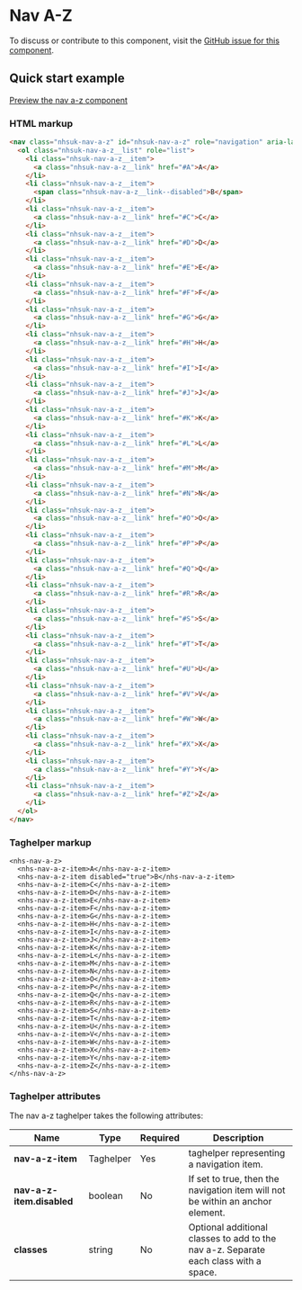 ﻿# Nav A-Z

To discuss or contribute to this component, visit the [GitHub issue for this component]().

## Quick start example

[Preview the nav a-z component](https://dotnetcorefelpoc.azurewebsites.net/components/nav-a-z)

### HTML markup

```html
<nav class="nhsuk-nav-a-z" id="nhsuk-nav-a-z" role="navigation" aria-label="A to Z Navigation">
  <ol class="nhsuk-nav-a-z__list" role="list">
    <li class="nhsuk-nav-a-z__item">
      <a class="nhsuk-nav-a-z__link" href="#A">A</a>
    </li>
    <li class="nhsuk-nav-a-z__item">
      <span class="nhsuk-nav-a-z__link--disabled">B</span>
    </li>
    <li class="nhsuk-nav-a-z__item">
      <a class="nhsuk-nav-a-z__link" href="#C">C</a>
    </li>
    <li class="nhsuk-nav-a-z__item">
      <a class="nhsuk-nav-a-z__link" href="#D">D</a>
    </li>
    <li class="nhsuk-nav-a-z__item">
      <a class="nhsuk-nav-a-z__link" href="#E">E</a>
    </li>
    <li class="nhsuk-nav-a-z__item">
      <a class="nhsuk-nav-a-z__link" href="#F">F</a>
    </li>
    <li class="nhsuk-nav-a-z__item">
      <a class="nhsuk-nav-a-z__link" href="#G">G</a>
    </li>
    <li class="nhsuk-nav-a-z__item">
      <a class="nhsuk-nav-a-z__link" href="#H">H</a>
    </li>
    <li class="nhsuk-nav-a-z__item">
      <a class="nhsuk-nav-a-z__link" href="#I">I</a>
    </li>
    <li class="nhsuk-nav-a-z__item">
      <a class="nhsuk-nav-a-z__link" href="#J">J</a>
    </li>
    <li class="nhsuk-nav-a-z__item">
      <a class="nhsuk-nav-a-z__link" href="#K">K</a>
    </li>
    <li class="nhsuk-nav-a-z__item">
      <a class="nhsuk-nav-a-z__link" href="#L">L</a>
    </li>
    <li class="nhsuk-nav-a-z__item">
      <a class="nhsuk-nav-a-z__link" href="#M">M</a>
    </li>
    <li class="nhsuk-nav-a-z__item">
      <a class="nhsuk-nav-a-z__link" href="#N">N</a>
    </li>
    <li class="nhsuk-nav-a-z__item">
      <a class="nhsuk-nav-a-z__link" href="#O">O</a>
    </li>
    <li class="nhsuk-nav-a-z__item">
      <a class="nhsuk-nav-a-z__link" href="#P">P</a>
    </li>
    <li class="nhsuk-nav-a-z__item">
      <a class="nhsuk-nav-a-z__link" href="#Q">Q</a>
    </li>
    <li class="nhsuk-nav-a-z__item">
      <a class="nhsuk-nav-a-z__link" href="#R">R</a>
    </li>
    <li class="nhsuk-nav-a-z__item">
      <a class="nhsuk-nav-a-z__link" href="#S">S</a>
    </li>
    <li class="nhsuk-nav-a-z__item">
      <a class="nhsuk-nav-a-z__link" href="#T">T</a>
    </li>
    <li class="nhsuk-nav-a-z__item">
      <a class="nhsuk-nav-a-z__link" href="#U">U</a>
    </li>
    <li class="nhsuk-nav-a-z__item">
      <a class="nhsuk-nav-a-z__link" href="#V">V</a>
    </li>
    <li class="nhsuk-nav-a-z__item">
      <a class="nhsuk-nav-a-z__link" href="#W">W</a>
    </li>
    <li class="nhsuk-nav-a-z__item">
      <a class="nhsuk-nav-a-z__link" href="#X">X</a>
    </li>
    <li class="nhsuk-nav-a-z__item">
      <a class="nhsuk-nav-a-z__link" href="#Y">Y</a>
    </li>
    <li class="nhsuk-nav-a-z__item">
      <a class="nhsuk-nav-a-z__link" href="#Z">Z</a>
    </li>
  </ol>
</nav>
```

### Taghelper markup

```
<nhs-nav-a-z>
  <nhs-nav-a-z-item>A</nhs-nav-a-z-item>
  <nhs-nav-a-z-item disabled="true">B</nhs-nav-a-z-item>
  <nhs-nav-a-z-item>C</nhs-nav-a-z-item>
  <nhs-nav-a-z-item>D</nhs-nav-a-z-item>
  <nhs-nav-a-z-item>E</nhs-nav-a-z-item>
  <nhs-nav-a-z-item>F</nhs-nav-a-z-item>
  <nhs-nav-a-z-item>G</nhs-nav-a-z-item>
  <nhs-nav-a-z-item>H</nhs-nav-a-z-item>
  <nhs-nav-a-z-item>I</nhs-nav-a-z-item>
  <nhs-nav-a-z-item>J</nhs-nav-a-z-item>
  <nhs-nav-a-z-item>K</nhs-nav-a-z-item>
  <nhs-nav-a-z-item>L</nhs-nav-a-z-item>
  <nhs-nav-a-z-item>M</nhs-nav-a-z-item>
  <nhs-nav-a-z-item>N</nhs-nav-a-z-item>
  <nhs-nav-a-z-item>O</nhs-nav-a-z-item>
  <nhs-nav-a-z-item>P</nhs-nav-a-z-item>
  <nhs-nav-a-z-item>Q</nhs-nav-a-z-item>
  <nhs-nav-a-z-item>R</nhs-nav-a-z-item>
  <nhs-nav-a-z-item>S</nhs-nav-a-z-item>
  <nhs-nav-a-z-item>T</nhs-nav-a-z-item>
  <nhs-nav-a-z-item>U</nhs-nav-a-z-item>
  <nhs-nav-a-z-item>V</nhs-nav-a-z-item>
  <nhs-nav-a-z-item>W</nhs-nav-a-z-item>
  <nhs-nav-a-z-item>X</nhs-nav-a-z-item>
  <nhs-nav-a-z-item>Y</nhs-nav-a-z-item>
  <nhs-nav-a-z-item>Z</nhs-nav-a-z-item>
</nhs-nav-a-z>

```

### Taghelper attributes

The nav a-z taghelper takes the following attributes:

| Name                  | Type     | Required  | Description  |
| ----------------------|----------|-----------|--------------|
| **nav-a-z-item**             | Taghelper    | Yes       | taghelper representing a navigation item. |
| **nav-a-z-item.disabled**  | boolean  | No        | If set to true, then the navigation item will not be within an anchor element. |
| **classes**           | string   | No        | Optional additional classes to add to the nav a-z. Separate each class with a space. |
